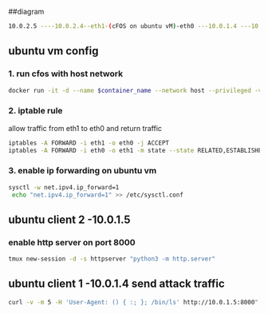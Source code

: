 ##diagram
```bash
10.0.2.5 ----10.0.2.4--eth1-(cFOS on ubuntu vM)-eth0 ---10.0.1.4 ---10.0.1.5
```

## ubuntu vm config

### 1. run cfos with host network
```bash
docker run -it -d --name $container_name --network host --privileged -v cfosdata:/data $imagetag

```

### 2. iptable rule
allow traffic from eth1 to eth0 and return traffic 
```bash
iptables -A FORWARD -i eth1 -o eth0 -j ACCEPT
iptables -A FORWARD -i eth0 -o eth1 -m state --state RELATED,ESTABLISHED -j ACCEPT

```
### 3. enable ip forwarding on ubuntu vm
```bash
sysctl -w net.ipv4.ip_forward=1
 echo "net.ipv4.ip_forward=1" >> /etc/sysctl.conf
```

## ubuntu client 2 -10.0.1.5
### enable http server on port 8000

```bash
tmux new-session -d -s httpserver "python3 -m http.server"
```


## ubuntu client 1 -10.0.1.4  send attack traffic

```bash
curl -v -m 5 -H 'User-Agent: () { :; }; /bin/ls' http://10.0.1.5:8000"
```




